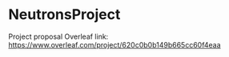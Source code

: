 # NeutronsProject

Project proposal Overleaf link: https://www.overleaf.com/project/620c0b0b149b665cc60f4eaa
